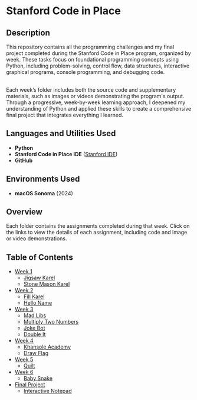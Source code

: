 <h1>Stanford Code in Place</h1>

<h2>Description</h2>
This repository contains all the programming challenges and my final project completed during the Stanford Code in Place program, organized by week. These tasks focus on foundational programming concepts using Python, including problem-solving, control flow, data structures, interactive graphical programs, console programming, and debugging code. 

</br>Each week’s folder includes both the source code and supplementary materials, such as images or videos demonstrating the program's output. Through a progressive, week-by-week learning approach, I deepened my understanding of Python and applied these skills to create a comprehensive final project that integrates everything I learned.

<h2>Languages and Utilities Used</h2>

- <b>Python</b>
- <b>Stanford Code in Place IDE</b> ([Stanford IDE](https://codeinplace.stanford.edu/cip3/ide))
- <b>GitHub</b>

<h2>Environments Used</h2>

- <b>macOS Sonoma</b> (2024)
  
<h2>Overview</h2>

Each folder contains the assignments completed during that week. Click on the links to view the details of each assignment, including code and image or video demonstrations.

<h2>Table of Contents</h2>

- [Week 1](Week1/README.md)
  - [Jigsaw Karel](Week1/README.md#jigsaw-karel)
  - [Stone Mason Karel](Week1/README.md#stone-mason-karel)
- [Week 2](Week2/README.md)
  - [Fill Karel](Week2/README.md#fill-karel)
  - [Hello Name](Week2/README.md#hello-name)
- [Week 3](Week3/README.md)
  - [Mad Libs](Week3/README.md#mad-libs)
  - [Multiply Two Numbers](Week3/README.md#multiply-two-numbers)
  - [Joke Bot](Week3/README.md#joke-bot)
  - [Double It](Week3/README.md#double-it)
- [Week 4](Week4/README.md)
  - [Khansole Academy](Week4/README.md#khansole-academy)
  - [Draw Flag](Week4/README.md#draw-flag)
- [Week 5](Week5/README.md)
  - [Quilt](Week5/README.md#quilt)
- [Week 6](Week6/README.md)
  - [Baby Snake](Week6/README.md#baby-snake)
- [Final Project](Week7-Final-Project/README.md)
  - [Interactive Notepad](Week7-Final-Project/README.md#interactive-notepad)

<!--
<h2>Program walk-through:</h2>

<p align="center">
Launch the Stanford Code in Place IDE: <br/>
<img src="https://i.imgur.com/your_image_link_here.png" height="80%" width="80%" alt="Stanford IDE Launch"/>
<br />
<br />
Write and run Python scripts:  <br/>
<img src="https://i.imgur.com/your_image_link_here.png" height="80%" width="80%" alt="Running Python Scripts"/>
<br />
<br />
Review code output and results: <br/>
<img src="https://i.imgur.com/your_image_link_here.png" height="80%" width="80%" alt="Code Output Review"/>
<br />
<br />
Track progress and version control using GitHub:  <br/>
<img src="https://i.imgur.com/your_image_link_here.png" height="80%" width="80%" alt="GitHub Version Control"/>
<br />
<br />
--!>
